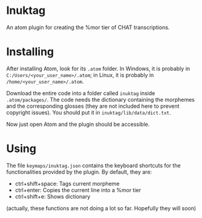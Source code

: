 # Inuktag

An atom plugin for creating the %mor tier of CHAT transcriptions.

# Installing

After installing Atom, look for its `.atom` folder. In Windows, it is probably
in `C:/Users/<your_user_name>/.atom`; in Linux, it is probably in
`/home/<your_user_name>/.atom`.

Download the entire code into a folder called `inuktag` inside
`.atom/packages/`. The code needs the dictionary containing the morphemes and
the corresponding glosses (they are not included here to prevent copyright
issues). You should put it in `inuktag/lib/data/dict.txt`.

Now just open Atom and the plugin should be accessible.

# Using

The file `keymaps/inuktag.json` contains the keyboard shortcuts for the
functionalities provided by the plugin. By default, they are:

 * ctrl+shift+space: Tags current morpheme
 * ctrl+enter: Copies the current line into a %mor tier
 * ctrl+shift+e: Shows dictionary

(actually, these functions are not doing a lot so far. Hopefully they will soon)

